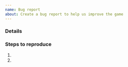 ```yaml
---
name: Bug report
about: Create a bug report to help us improve the game
---
```

<!-- Please search existing issues to avoid creating duplicate ones. -->
<!-- Please try running a different (dev)/none beta branch and verifying your game file integrity before reporting an issue. -->
<!-- Please Also test your issue without addons. -->

### Details
<!-- Tell us exactly what happens here, every single detail that you can think of. -->
<!-- Please include information such as which Beta Branch your game is on, the console log (opened in-game by pressing SHIFT+ESC) and the version of the game you are running, which can be retrieved via the `version` console command.  -->

<!--If you are going to post crash dumps (.mdmp or .dmp files), please either send them to robotboy655@facepunchstudios.com or create a **permanent** link. -->

### Steps to reproduce
<!-- Tell us how to reproduce the problem here, step by step. -->
<!-- If it is a modding API issue, please include minimal code to reproduce the issue on demand. -->

1.
2.
